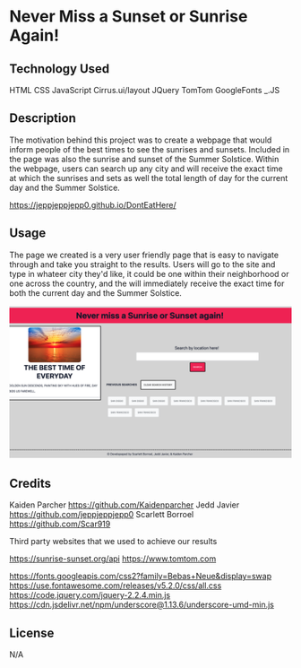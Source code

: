 # Never Miss a Sunset or Sunrise Again!

## Technology Used 

HTML
CSS
JavaScript
Cirrus.ui/layout
JQuery
TomTom
GoogleFonts
_.JS

## Description 

The motivation behind this project was to create a webpage that would inform people of the best times to see the sunrises and sunsets. Included in the page was also the sunrise and sunset of the Summer Solstice. Within the webpage, users can search up any city and will receive the exact time at which the sunrises and sets as well the total length of day for the current day and the Summer Solstice.

https://jeppjeppjepp0.github.io/DontEatHere/


## Usage 

The page we created is a very user friendly page that is easy to navigate through and take you straight to the results. Users will go to the site and type in whateer city they'd like, it could be one within their neighborhood or one across the country, and the will immediately receive the exact time for both the current day and the Summer Solstice.

![example](./assets/IMG.png)

## Credits

Kaiden Parcher https://github.com/Kaidenparcher
Jedd Javier https://github.com/jeppjeppjepp0
Scarlett Borroel https://github.com/Scar919


Third party websites that we used to achieve our results 

https://sunrise-sunset.org/api
https://www.tomtom.com

https://fonts.googleapis.com/css2?family=Bebas+Neue&display=swap
https://use.fontawesome.com/releases/v5.2.0/css/all.css
https://code.jquery.com/jquery-2.2.4.min.js
https://cdn.jsdelivr.net/npm/underscore@1.13.6/underscore-umd-min.js


## License

N/A
